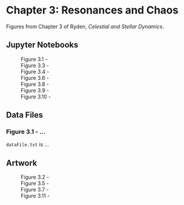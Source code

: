 # Chapter 3: Resonances and Chaos

Figures from Chapter 3 of Ryden, *Celestial and Stellar Dynamics*.

## Jupyter Notebooks

<dl>
    <dd>Figure 3.1 - 
    <dd>Figure 3.3 - 
    <dd>Figure 3.4 - 
    <dd>Figure 3.6 - 
    <dd>Figure 3.8 - 
    <dd>Figure 3.9 - 
    <dd>Figure 3.10 - 
</dl>

## Data Files

### Figure 3.1 - ...

`dataFile.txt` is ...

## Artwork

<dl>
    <dd>Figure 3.2 - 
    <dd>Figure 3.5 - 
    <dd>Figure 3.7 - 
    <dd>Figure 3.11 - 
</dl>

